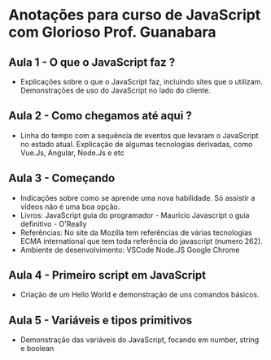 # Anotações para curso de JavaScript com Glorioso Prof. Guanabara

## Aula 1 - O que o JavaScript faz ?
 - Explicações sobre o que o JavaScript faz, incluindo sites que o utilizam.
 Demonstrações de uso do JavaScript no lado do cliente.
 
## Aula 2 - Como chegamos até aqui ?
  - Linha do tempo com a sequência de eventos que levaram o JavaScript no
  estado atual. Explicação de algumas tecnologias derivadas, como Vue.Js, Angular,
  Node.Js e etc
  
## Aula 3 - Começando
 - Indicações sobre como se aprende uma nova habilidade. Só assistir a vídeos
 não é uma boa opção.
 - Livros: JavaScript guia do programador - Mauricio
   Javascript o guia definitivo - O'Really
 - Referências: No site da Mozilla tem referências de várias tecnologias
   ECMA international que tem toda referência do javascript (numero 262).
 - Ambiente de desenvolvimento: 
   VSCode
   Node.JS
   Google Chrome
   
## Aula 4 - Primeiro script em JavaScript
 - Criação de um Hello World e demonstração de uns comandos básicos.
 
## Aula 5 - Variáveis e tipos primitivos
 - Demonstração das variáveis do JavaScript, focando em number, string e boolean
 
 
 

